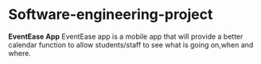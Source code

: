 # Software-engineering-project
**EventEase App**
 EventEase app is a mobile app that will provide a better calendar function to allow students/staff to see what is going on,when and where.
